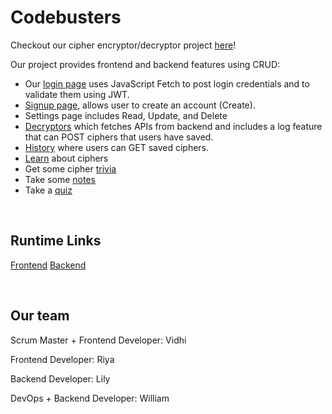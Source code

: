 # Codebusters

Checkout our cipher encryptor/decryptor project [here](https://lwu1822.github.io/crimebustersrevival/)!

Our project provides frontend and backend features using CRUD:
* Our [login page](https://lwu1822.github.io/crimebustersrevival/login) uses JavaScript Fetch to post login credentials and to validate them using JWT.
* [Signup page](https://lwu1822.github.io/crimebustersrevival/signup), allows user to create an account (Create). 
* Settings page includes Read, Update, and Delete
* [Decryptors](https://lwu1822.github.io/crimebustersrevival/atbash) which fetches APIs from backend and includes a log feature that can POST ciphers that users have saved.
* [History](https://lwu1822.github.io/crimebustersrevival/history) where users can GET saved ciphers.
* [Learn](https://lwu1822.github.io/crimebustersrevival/learn) about ciphers
* Get some cipher [trivia](https://lwu1822.github.io/crimebustersrevival/trivia)
* Take some [notes](https://lwu1822.github.io/crimebustersrevival/note)
* Take a [quiz](https://lwu1822.github.io/crimebustersrevival/quizEntry)


<br>

## Runtime Links
[Frontend](https://lwu1822.github.io/crimebustersrevival/)
[Backend](https://crimebusters.tk/)

<br>

## Our team
Scrum Master + Frontend Developer: Vidhi

Frontend Developer: Riya

Backend Developer: Lily

DevOps + Backend Developer: William
